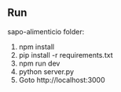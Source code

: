 ## Run 

sapo-alimenticio folder:

1. npm install
2. pip install -r requirements.txt
3. npm run dev
4. python server.py
5. Goto http://localhost:3000

